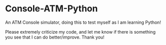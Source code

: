 # Console-ATM-Python
An ATM Console simulator, doing this to test myself as I am learning Python!

Please extremely criticize my code, and let me know if there is something you see that I can do better/improve.
Thank you!